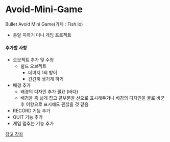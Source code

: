 # Avoid-Mini-Game
Bullet Avoid Mini Game(가제 : Fish.io)
* 총알 피하기 미니 게임 프로젝트

#### 추가할 사항

* 오브젝트 추가 및 수정
  * 쉴드 오브젝트
    * 데미지 1회 방어
    * 간간히 생기게 하기
* 배경 추가
  * 배경의 디자인 추가 필요 (바다)
  * 배경을 좀 넓게 잡고 끝부분을 선으로 표시해두거나 배경의 디자인을 물로 바꾼 후 어항으로 표시해도 괜찮을 것 같음
* RECORD 기능 추가
* QUIT 기능 추가
* 게임 멈추는 기능 추가


[참고 강좌](https://boxwitch.tistory.com/entry/%EC%9C%A0%EB%8B%88%ED%8B%B0-%EA%B2%8C%EC%9E%84%EB%A7%8C%EB%93%A4%EA%B8%B0-%EC%B4%9D%EC%95%8C%ED%94%BC%ED%95%98%EA%B8%B01)

